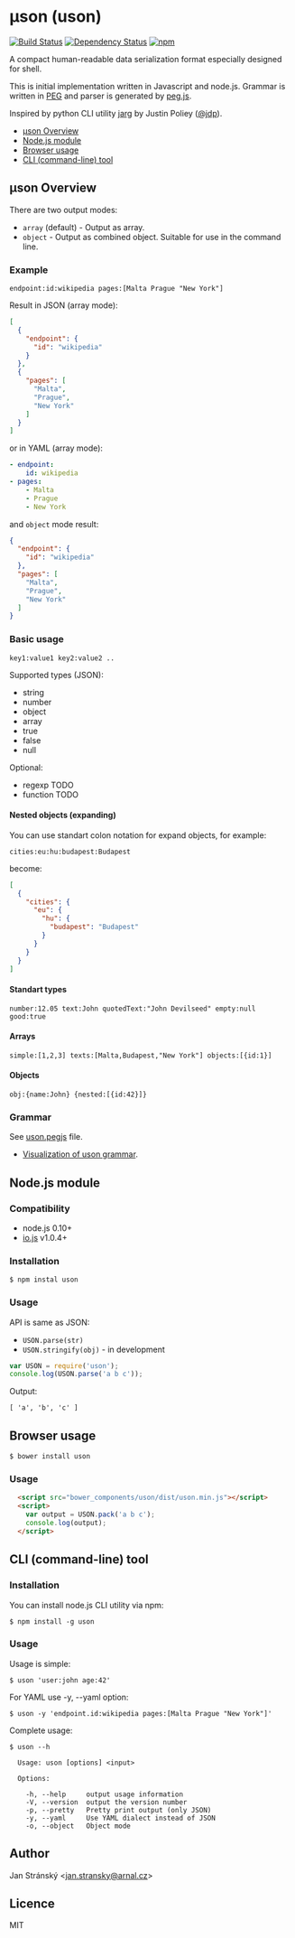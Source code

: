 # μson (uson) 
[![Build Status](https://travis-ci.org/burningtree/uson.svg)](https://travis-ci.org/burningtree/uson) [![Dependency Status](https://david-dm.org/burningtree/uson.svg)](https://david-dm.org/burningtree/uson) [![npm](https://img.shields.io/npm/v/uson.svg)](https://www.npmjs.com/package/uson)

A compact human-readable data serialization format especially designed for shell.

This is initial implementation written in Javascript and node.js. Grammar is written in [PEG](http://en.wikipedia.org/wiki/Parsing_expression_grammar) and parser is generated by [peg.js](http://pegjs.org/).

Inspired by python CLI utility [jarg](https://github.com/jdp/jarg) by Justin Poliey ([@jdp](https://github.com/jdp)).

* [μson Overview](#%CE%BCson-overview)
* [Node.js module](#nodejs-module)
* [Browser usage](#browser-usage)
* [CLI (command-line) tool](#cli-command-line-tool)

## μson Overview
There are two output modes:
* `array` (default) - Output as array.
* `object` - Output as combined object. Suitable for use in the command line.

### Example
```
endpoint:id:wikipedia pages:[Malta Prague "New York"]
```

Result in JSON (array mode):
```json
[
  {
    "endpoint": {
      "id": "wikipedia"
    }
  },
  {
    "pages": [
      "Malta",
      "Prague",
      "New York"
    ]
  }
]
```

or in YAML (array mode):
```yaml
- endpoint:
    id: wikipedia
- pages:
    - Malta
    - Prague
    - New York
```

and `object` mode result:
```json
{
  "endpoint": {
    "id": "wikipedia"
  },
  "pages": [
    "Malta",
    "Prague",
    "New York"
  ]
}
```

### Basic usage

```
key1:value1 key2:value2 ..
```

Supported types (JSON):
* string
* number
* object
* array
* true
* false
* null

Optional:
* regexp TODO
* function TODO

#### Nested objects (expanding)

You can use standart colon notation for expand objects, for example:

```
cities:eu:hu:budapest:Budapest
```

become:
```json
[
  {
    "cities": {
      "eu": {
        "hu": {
          "budapest": "Budapest"
        }
      }
    }
  }
]
```

#### Standart types

```
number:12.05 text:John quotedText:"John Devilseed" empty:null good:true
```

#### Arrays

```
simple:[1,2,3] texts:[Malta,Budapest,"New York"] objects:[{id:1}]
```

#### Objects

```
obj:{name:John} {nested:[{id:42}]}
```

### Grammar
See [uson.pegjs](uson.pegjs) file.

* [Visualization of uson grammar](http://dundalek.com/GrammKit/#https://raw.githubusercontent.com/burningtree/uson/master/uson.pegjs).

## Node.js module

### Compatibility
* node.js 0.10+
* [io.js](https://iojs.org) v1.0.4+

### Installation
```
$ npm instal uson
```

### Usage

API is same as JSON:
* `USON.parse(str)`
* `USON.stringify(obj)` - in development

```javascript
var USON = require('uson');
console.log(USON.parse('a b c'));
```
Output:
```
[ 'a', 'b', 'c' ]
```

## Browser usage

```
$ bower install uson
```

### Usage
```html
  <script src="bower_components/uson/dist/uson.min.js"></script>
  <script>
    var output = USON.pack('a b c');
    console.log(output);
  </script>
```

## CLI (command-line) tool

### Installation
You can install node.js CLI utility via npm:
```
$ npm install -g uson
```

### Usage
Usage is simple:

```
$ uson 'user:john age:42'
```

For YAML use -y, --yaml option:
```
$ uson -y 'endpoint.id:wikipedia pages:[Malta Prague "New York"]'
```

Complete usage:
```
$ uson --h

  Usage: uson [options] <input>

  Options:

    -h, --help     output usage information
    -V, --version  output the version number
    -p, --pretty   Pretty print output (only JSON)
    -y, --yaml     Use YAML dialect instead of JSON
    -o, --object   Object mode
```

## Author
Jan Stránský &lt;jan.stransky@arnal.cz&gt;

## Licence
MIT

